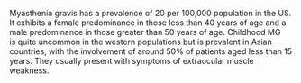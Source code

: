 Myasthenia gravis has a prevalence of 20 per 100,000 population in the US. It exhibits a female predominance in those less than 40 years of age and a male predominance in those greater than 50 years of age. Childhood MG is quite uncommon in the western populations but is prevalent in Asian countries, with the involvement of around 50% of patients aged less than 15 years. They usually present with symptoms of extraocular muscle weakness.